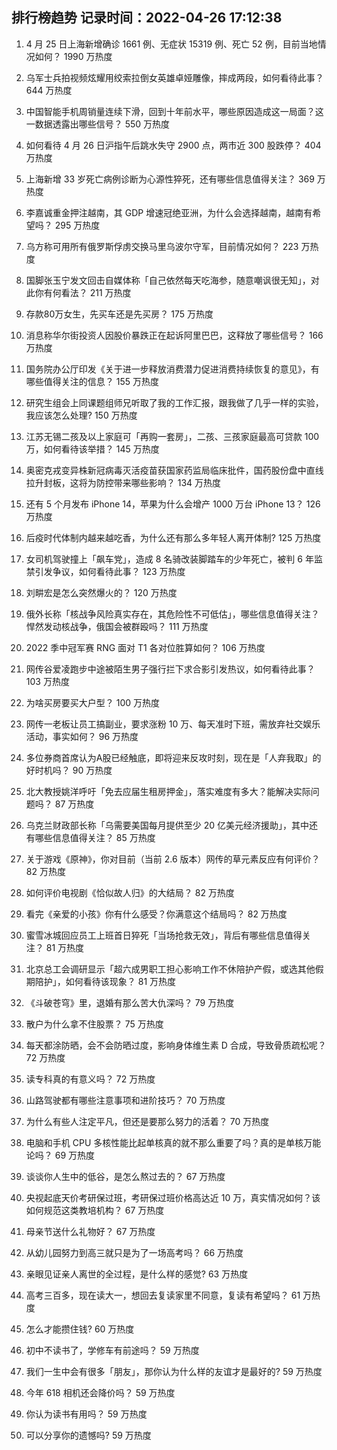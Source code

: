 
## 排行榜趋势 记录时间：2022-04-26 17:12:38
  
  1. 4 月 25 日上海新增确诊 1661 例、无症状 15319 例、死亡 52 例，目前当地情况如何？ 1990 万热度
    
  2. 乌军士兵拍视频炫耀用绞索拉倒女英雄卓娅雕像，摔成两段，如何看待此事？ 644 万热度
    
  3. 中国智能手机周销量连续下滑，回到十年前水平，哪些原因造成这一局面？这一数据透露出哪些信号？ 550 万热度
    
  4. 如何看待  4 月 26 日沪指午后跳水失守 2900 点，两市近 300 股跌停？ 404 万热度
    
  5. 上海新增 33 岁死亡病例诊断为心源性猝死，还有哪些信息值得关注？ 369 万热度
    
  6. 李嘉诚重金押注越南，其 GDP 增速冠绝亚洲，为什么会选择越南，越南有希望吗？ 295 万热度
    
  7. 乌方称可用所有俄罗斯俘虏交换马里乌波尔守军，目前情况如何？ 223 万热度
    
  8. 国脚张玉宁发文回击自媒体称「自己依然每天吃海参，随意嘲讽很无知」，对此你有何看法？ 211 万热度
    
  9. 存款80万女生，先买车还是先买房？ 175 万热度
    
  10. 消息称华尔街投资人因股价暴跌正在起诉阿里巴巴，这释放了哪些信号？ 166 万热度
    
  11. 国务院办公厅印发《关于进一步释放消费潜力促进消费持续恢复的意见》，有哪些值得关注的信息？ 155 万热度
    
  12. 研究生组会上同课题组师兄听取了我的工作汇报，跟我做了几乎一样的实验，我应该怎么处理? 150 万热度
    
  13. 江苏无锡二孩及以上家庭可「再购一套房」，二孩、三孩家庭最高可贷款 100 万，如何看待该举措？ 145 万热度
    
  14. 奥密克戎变异株新冠病毒灭活疫苗获国家药监局临床批件，国药股份盘中直线拉升封板，这将为防控带来哪些影响？ 134 万热度
    
  15. 还有 5 个月发布 iPhone 14，苹果为什么会增产 1000 万台 iPhone 13？ 126 万热度
    
  16. 后疫时代体制内越来越吃香，为什么还有那么多年轻人离开体制? 125 万热度
    
  17. 女司机驾驶撞上「飙车党」，造成 8 名骑改装脚踏车的少年死亡，被判 6 年监禁引发争议，如何看待此事？ 123 万热度
    
  18. 刘畊宏是怎么突然爆火的？ 120 万热度
    
  19. 俄外长称「核战争风险真实存在，其危险性不可低估」，哪些信息值得关注？悍然发动核战争，俄国会被群殴吗？ 111 万热度
    
  20. 2022 季中冠军赛 RNG 面对 T1 各对位胜算如何？ 106 万热度
    
  21. 网传谷爱凌跑步中途被陌生男子强行拦下求合影引发热议，如何看待此事？ 103 万热度
    
  22. 为啥买房要买大户型？ 100 万热度
    
  23. 网传一老板让员工搞副业，要求涨粉 10 万、每天准时下班，需放弃社交娱乐活动，事实如何？ 96 万热度
    
  24. 多位券商首席认为A股已经触底，即将迎来反攻时刻，现在是「人弃我取」的好时机吗？ 90 万热度
    
  25. 北大教授姚洋呼吁「免去应届生租房押金」，落实难度有多大？能解决实际问题吗？ 87 万热度
    
  26. 乌克兰财政部长称「乌需要美国每月提供至少 20 亿美元经济援助」，其中还有哪些信息值得关注？ 85 万热度
    
  27. 关于游戏《原神》，你对目前（当前 2.6 版本）网传的草元素反应有何评价？ 82 万热度
    
  28. 如何评价电视剧《恰似故人归》的大结局？ 82 万热度
    
  29. 看完《亲爱的小孩》你有什么感受？你满意这个结局吗？ 82 万热度
    
  30. 蜜雪冰城回应员工上班首日猝死「当场抢救无效」，背后有哪些信息值得关注？ 81 万热度
    
  31. 北京总工会调研显示「超六成男职工担心影响工作不休陪护产假，或选其他假期陪护」，如何看待该现象？ 81 万热度
    
  32. 《斗破苍穹》里，退婚有那么苦大仇深吗？ 79 万热度
    
  33. 散户为什么拿不住股票？ 75 万热度
    
  34. 每天都涂防晒，会不会防晒过度，影响身体维生素 D 合成，导致骨质疏松呢？ 72 万热度
    
  35. 读专科真的有意义吗？ 72 万热度
    
  36. 山路驾驶都有哪些注意事项和进阶技巧？ 70 万热度
    
  37. 为什么有些人注定平凡，但还是要那么努力的活着？ 70 万热度
    
  38. 电脑和手机 CPU 多核性能比起单核真的就不那么重要了吗？真的是单核万能论吗？ 69 万热度
    
  39. 谈谈你人生中的低谷，是怎么熬过去的？ 67 万热度
    
  40. 央视起底天价考研保过班，考研保过班价格高达近 10 万，真实情况如何？该如何规范这类教培机构？ 67 万热度
    
  41. 母亲节送什么礼物好？ 67 万热度
    
  42. 从幼儿园努力到高三就只是为了一场高考吗？ 66 万热度
    
  43. 亲眼见证亲人离世的全过程，是什么样的感觉? 63 万热度
    
  44. 高考三百多，现在读大一，想回去复读家里不同意，复读有希望吗？ 61 万热度
    
  45. 怎么才能攒住钱? 60 万热度
    
  46. 初中不读书了，学修车有前途吗？ 59 万热度
    
  47. 我们一生中会有很多「朋友」，那你认为什么样的友谊才是最好的? 59 万热度
    
  48. 今年 618 相机还会降价吗？ 59 万热度
    
  49. 你认为读书有用吗？ 59 万热度
    
  50. 可以分享你的遗憾吗? 59 万热度
    